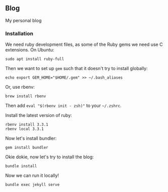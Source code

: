## Blog

My personal blog

### Installation

We need ruby development files, as some of the Ruby gems we need use C extensions. On Ubuntu:

```
sudo apt install ruby-full
```

Then we want to set up `gem` such that it doesn't try to install globally:

```
echo export GEM_HOME="$HOME/.gem" >> ~/.bash_aliases
```

Or, use rbenv:

```
brew install rbenv
```

Then add `eval "$(rbenv init - zsh)"` to your `~/.zshrc`. 

Install the latest version of ruby: 

```
rbenv install 3.3.1
rbenv local 3.3.1
```

Now let's install bundler:

```
gem install bundler
```

Okie dokie, now let's try to install the blog:

```
bundle install
```

Now we can run it locally!

```
bundle exec jekyll serve
```
